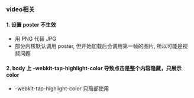 ### video相关

#### 1. 设置 poster 不生效

- 用 PNG 代替 JPG
- 部分内核默认调用 poster, 但开始加载后会调用第一帧的图片, 所以可能是视频问题

#### 2. body 上 -webkit-tap-highlight-color 导致点击是整个内容隐藏，只展示 color

- -webkit-tap-highlight-color 只局部使用
